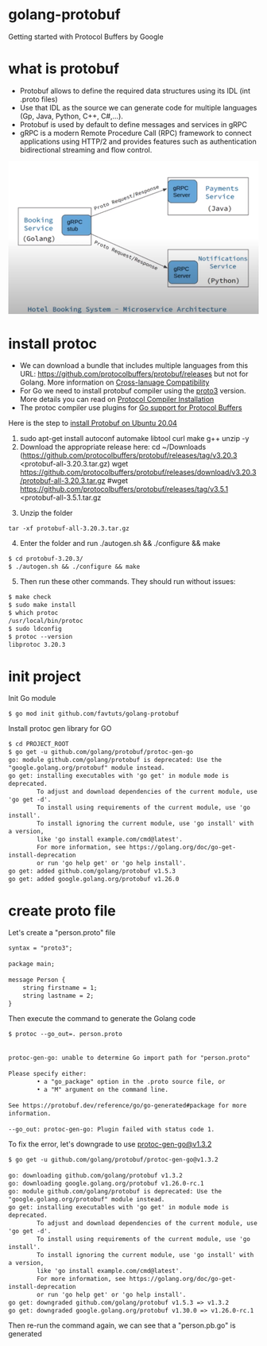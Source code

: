 # golang-protobuf
Getting started with Protocol Buffers by Google

# what is protobuf

* Protobuf allows to define the required data structures using its IDL (int .proto files)
* Use that IDL as the source we can generate code for multiple languages (Gp, Java, Python, C++, C#,...).
* Protobuf is used by default to define messages and services in gRPC
* gRPC is a modern Remote Procedure Call (RPC) framework to connect applications using HTTP/2 and provides features such as authentication bidirectional streaming and flow control.

![Protocol Buffers and gRPC](images/protobuf-grpc.png)


# install protoc

* We can download a bundle that includes multiple languages from this URL: https://github.com/protocolbuffers/protobuf/releases but not for Golang. More information on [Cross-lanuage Compatibility](https://protobuf.dev/overview/#cross-lang)
* For Go we need to install protobuf compiler using the [proto3](https://protobuf.dev/programming-guides/proto3/) version. More details you can read on [Protocol Compiler Installation](https://github.com/protocolbuffers/protobuf#protocol-compiler-installation)
* The protoc compiler use plugins for [Go support for Protocol Buffers](https://github.com/protocolbuffers/protobuf-go)

Here is the step to [install Protobuf on Ubuntu 20.04](https://gist.github.com/jambonn/1f5fffc23f97f8413372a438739c1bff)
1. sudo apt-get install autoconf automake libtool curl make g++ unzip -y
2. Download the appropriate release here:
cd ~/Downloads
(https://github.com/protocolbuffers/protobuf/releases/tag/v3.20.3 <protobuf-all-3.20.3.tar.gz)
wget https://github.com/protocolbuffers/protobuf/releases/download/v3.20.3/protobuf-all-3.20.3.tar.gz
#wget https://github.com/protocolbuffers/protobuf/releases/tag/v3.5.1 <protobuf-all-3.5.1.tar.gz
>
3. Unzip the folder
```
tar -xf protobuf-all-3.20.3.tar.gz
```
4. Enter the folder and run ./autogen.sh && ./configure && make
```
$ cd protobuf-3.20.3/
$ ./autogen.sh && ./configure && make
```
5. Then run these other commands. They should run without issues:
```
$ make check
$ sudo make install
$ which protoc
/usr/local/bin/protoc
$ sudo ldconfig
$ protoc --version
libprotoc 3.20.3
```

# init project

Init Go module
```
$ go mod init github.com/favtuts/golang-protobuf
```

Install protoc gen library for GO
```
$ cd PROJECT_ROOT
$ go get -u github.com/golang/protobuf/protoc-gen-go
go: module github.com/golang/protobuf is deprecated: Use the "google.golang.org/protobuf" module instead.
go get: installing executables with 'go get' in module mode is deprecated.
        To adjust and download dependencies of the current module, use 'go get -d'.
        To install using requirements of the current module, use 'go install'.
        To install ignoring the current module, use 'go install' with a version,
        like 'go install example.com/cmd@latest'.
        For more information, see https://golang.org/doc/go-get-install-deprecation
        or run 'go help get' or 'go help install'.
go get: added github.com/golang/protobuf v1.5.3
go get: added google.golang.org/protobuf v1.26.0
```


# create proto file

Let's create a "person.proto" file
```
syntax = "proto3";

package main;

message Person {
    string firstname = 1;
    string lastname = 2;
}
```

Then execute the command to generate the Golang code
```
$ protoc --go_out=. person.proto


protoc-gen-go: unable to determine Go import path for "person.proto"

Please specify either:
        • a "go_package" option in the .proto source file, or
        • a "M" argument on the command line.

See https://protobuf.dev/reference/go/go-generated#package for more information.

--go_out: protoc-gen-go: Plugin failed with status code 1.
```

To fix the error, let's downgrade to use protoc-gen-go@v1.3.2
```
$ go get -u github.com/golang/protobuf/protoc-gen-go@v1.3.2

go: downloading github.com/golang/protobuf v1.3.2
go: downloading google.golang.org/protobuf v1.26.0-rc.1
go: module github.com/golang/protobuf is deprecated: Use the "google.golang.org/protobuf" module instead.
go get: installing executables with 'go get' in module mode is deprecated.
        To adjust and download dependencies of the current module, use 'go get -d'.
        To install using requirements of the current module, use 'go install'.
        To install ignoring the current module, use 'go install' with a version,
        like 'go install example.com/cmd@latest'.
        For more information, see https://golang.org/doc/go-get-install-deprecation
        or run 'go help get' or 'go help install'.
go get: downgraded github.com/golang/protobuf v1.5.3 => v1.3.2
go get: downgraded google.golang.org/protobuf v1.30.0 => v1.26.0-rc.1
```

Then re-run the command again, we can see that a "person.pb.go" is generated